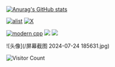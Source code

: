 [![Anurag's GitHub stats](https://github-readme-stats.vercel.app/api?username=detme0919&show_icons=true&theme=tokyonight)](https://space.bilibili.com/667072391)

[![alist](https://img.shields.io/badge/alist-detme0919-yello)](http://riasy.top/)
[![X](https://img.shields.io/badge/X-@detme3427-red)](https://www.x.com/@detme3427)

[![modern cpp](https://img.shields.io/badge/喜欢-摸鱼-blue)](https://learn.microsoft.com/zh-cn/cpp/cpp/welcome-back-to-cpp-modern-cpp) 
![](https://img.shields.io/badge/性格-开朗-red) 
![](https://img.shields.io/badge/爱好-二次元-red)

</div>

![头像](/屏幕截图 2024-07-24 185631.jpg)

![Visitor Count](https://profile-counter.glitch.me/Mq-b/count.svg)

[github-sub-title:img]: https://readme-typing-svg.herokuapp.com?font=Segoe+Script&center=true&lines=detme0919.
